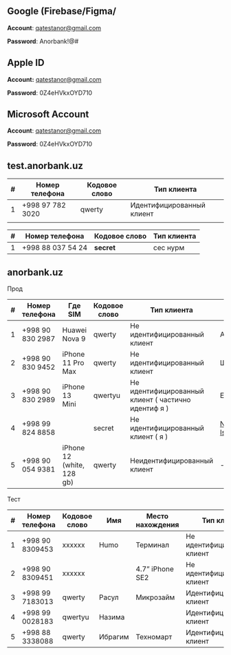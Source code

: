 ## **Google (Firebase/Figma/**

**Account**: [qatestanor@gmail.com](mailto:qatestanor@gmail.com)

**Password**: Anorbank!@#

## **Apple ID**

**Account:** [qatestanor@gmail.com](mailto:qatestanor@gmail.com)

**Password**: 0Z4eHVkxOYD710

## **Microsoft Account**

**Account**: [qatestanor@gmail.com](mailto:qatestanor@gmail.com)

**Password**: 0Z4eHVkxOYD710

## test.anorbank.uz

| #   | Номер телефона   | Кодовое слово | Тип клиента               |
| --- | ---------------- | ------------- | ------------------------- |
| 1   | +998 97 782 3020 | qwerty        | Идентифицированный клиент |
|     |                  |               |                           |

| #   | Номер телефона    | Кодовое слово | Тип клиента |
| --- | ----------------- | ------------- | ----------- |
| 1   | +998 88 037 54 24 | **secret**    | сес нурм    |

  

## anorbank.uz

Прод 

| #   | Номер телефона    | Где SIM                   | Кодовое слово | Тип клиента                                         | Имя                                                                                        |
| --- | ----------------- | ------------------------- | ------------- | --------------------------------------------------- | ------------------------------------------------------------------------------------------ |
| 1   | +998 90  830 2987 | Huawei Nova 9             | qwerty        | Не идентифицированный клиент                        | Александр                                                                                  |
| 2   | +998 90 830 9452  | iPhone 11 Pro Max         | qwerty        | Не идентифицированный клиент                        | Шерзод                                                                                     |
| 3   | +998 90 830 2989  | iPhone 13 Mini            | qwertyu       | Не идентифицированный клиент ( частично идентиф я ) | Ecosystem                                                                                  |
| 4   | +998 99 824 8858  |                           | secret        | Не идентифицированный клиент ( я )                  | [Nurmuhammad Isayev](https://confluence.anorbank.uz/confluence/display/~n.isayev@hlsys.uz) |
| 5   | +998 90 054 9381  | iPhone 12 (white, 128 gb) | qwerty        | Неидентифицированный клиент                         | -                                                                                          |
Тест 

| #   | Номер телефона  | Кодовое слово | Имя     | Место нахождения | Тип клиента                  |
| --- | --------------- | ------------- | ------- | ---------------- | ---------------------------- |
| 1   | +998 90 8309453 | xxxxxx        | Humo    | Терминал         | Не идентифицированный клиент |
| 2   | +998 90 8309451 | xxxxxx        |         | 4.7” iPhone SE2  | Не идентифицированный клиент |
| 3   | +998 99 7183013 | qwerty        | Расул   | Микрозайм        | Идентифицированный клиент    |
| 4   | +998 99 0028183 | qwertyu       | Назима  |                  | Идентифицированный клиент    |
| 5   | +998 88 3338088 | qwerty        | Ибрагим | Техномарт        | Идентифицированный клиент    |
